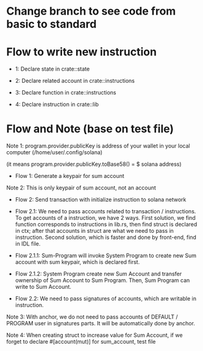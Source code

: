 # Change branch to see code from basic to standard

# Flow to write new instruction

- 1: Declare state in crate::state

- 2: Declare related account in crate::instructions

- 3: Declare function in crate::instructions

- 4: Declare instruction in crate::lib

# Flow and Note (base on test file)

Note 1: program.provider.publicKey is address of your wallet in your local computer (/home/user/.config/solana)

(it means program.provider.publicKey.toBase58() = $ solana address)

- Flow 1: Generate a keypair for sum account

Note 2: This is only keypair of sum account, not an account

- Flow 2: Send transaction with initialize instruction to solana network

- Flow 2.1: We need to pass accounts related to transaction / instructions. To get accounts of a instruction, we have 2 ways. First solution, we find function corresponds to instructions in lib.rs, then find struct is declared in ctx; after that accounts in struct are what we need to pass in instruction. Second solution, which is faster and done by front-end, find in IDL file.

- Flow 2.1.1: Sum-Program will invoke System Program to create new Sum account with sum keypair, which is declared first.

- Flow 2.1.2: System Program create new Sum Account and transfer ownership of Sum Account to Sum Program. Then, Sum Program can write to Sum Account.

- Flow 2.2: We need to pass signatures of accounts, which are writable in instruction.

Note 3: With anchor, we do not need to pass accounts of DEFAULT / PROGRAM user in signatures parts. It will be automatically done by anchor. 

Note 4: When creating struct to increase value for Sum Account, if we forget to declare #[account(mut)] for sum_account, test file 